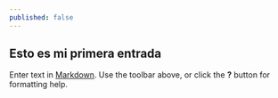 ```yaml
---
published: false
---
```

## Esto es mi primera entrada

Enter text in [Markdown](http://daringfireball.net/projects/markdown/). Use the toolbar above, or click the **?** button for formatting help.
